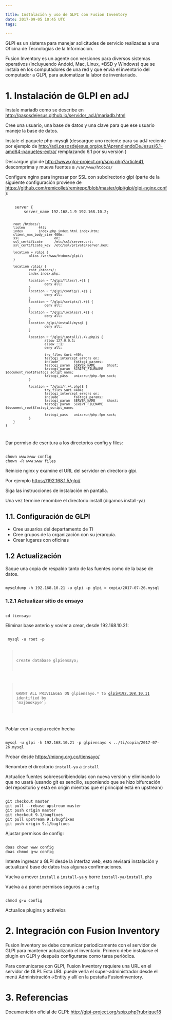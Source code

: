 ```yaml
---

title: Instalación y uso de GLPI con Fusion Inventory
date: 2017-09-05 10:45 UTC
tags: 

---
```


GLPI es un sistema para manejar solicitudes de servicio realizadas a una 
Oficina de Tecnologías de la Información.

Fusion Inventory es un agente con versiones para diversos sistemas operativos 
(incluyuendo Andoid, Mac, Linux, *BSD y Windows) que se instala en los 
computadores de una red y que envía el inventario del computador a GLPI, 
para automatizar la labor de inventariado.

 
# 1. Instalación de GLPI en adJ

Instale mariadb como se describe en 
<http://pasosdejesus.github.io/servidor_adJ/mariadb.html>

Cree una usuario, una base de datos y una clave para que ese usuario maneje 
la base de datos.

Instale el paquete php-mysqli (descargue uno reciente para su adJ reciente 
por ejemplo de http://adj.pasosdejesus.org/pub/AprendiendoDeJesus/6.1-amd64-paquetes-extra/ remplazando 6.1 por su versión )

Descargue glpi de <http://www.glpi-project.org/spip.php?article41>, 
descomprima y mueva fuentes a `/var/www/htdocs/`

Configure nginx para ingresar por SSL con subdirectorio glpi 
(parte de la siguiente configuración proviene de
<https://github.com/remicollet/remirepo/blob/master/glpi/glpi/glpi-nginx.conf>
):
 
<code>
    server {
        server_name 192.168.1.9 192.168.10.2;

        root /htdocs/;
        listen       443;
        index        index.php index.html index.htm;
        client_max_body_size 400m;
        ssl                  on;
        ssl_certificate      /etc/ssl/server.crt;
        ssl_certificate_key  /etc/ssl/private/server.key;

        location = /glpi {
                alias /var/www/htdocs/glpi/;
        }

        location /glpi/ {
                root /htdocs/;
                index index.php;

                location ~ ^/glpi/files/(.+)$ {
                        deny all;
                }
                location ~ ^/glpi/config/(.+)$ {
                        deny all;
                }
                location ~ ^/glpi/scripts/(.+)$ {
                        deny all;
                }
                location ~ ^/glpi/locales/(.+)$ {
                        deny all;
                }
                location /glpi/install/mysql {
                        deny all;
                }

                location ~ ^/glpi/install/(.+\.php)$ {
                        allow 127.0.0.1;
                        allow ::1;
                        deny all;

                        try_files $uri =404;
                        fastcgi_intercept_errors on;
                        include        fastcgi_params;
                        fastcgi_param  SERVER_NAME      $host;
                        fastcgi_param  SCRIPT_FILENAME  $document_root$fastcgi_script_name;
                        fastcgi_pass   unix:run/php-fpm.sock;
                }

                location ~ ^/glpi/(.+\.php)$ {
                        try_files $uri =404;
                        fastcgi_intercept_errors on;
                        include        fastcgi_params;
                        fastcgi_param  SERVER_NAME      $host;
                        fastcgi_param  SCRIPT_FILENAME  $document_root$fastcgi_script_name;

                        fastcgi_pass   unix:run/php-fpm.sock;
                }
        }
    }
</code>

Dar permiso de escritura a los directorios config y files:

<code data-language="sh">
chown www:www config
chown -R www:www files
</code>

Reinicie nginx y examine el URL del servidor en directorio glpi.

Por ejemplo https://192.168.1.5/glpi/

Siga las instrucciones de instalación en pantalla.

Una vez termine renombre el directorio install (digamos install-ya)

## 1.1. Configuración de GLPI

* Cree usuarios del departamento de TI
* Cree grupos de la organización con su jerarquía.
* Crear lugares con oficinas

## 1.2 Actualización

Saque una copia de respaldo tanto de las fuentes como de la base de datos.

<code>
mysqldump -h 192.168.10.21 -u glpi -p glpi > copia/2017-07-26.mysql
</code>

### 1.2.1 Actualizar sitio de ensayo

<code>
cd tiensayo
</code>

Eliminar base anterio y vovler a crear, desde 192.168.10.21:

<code>
 mysql -u root -p

> create database glpiensayo;

> GRANT ALL PRIVILEGES ON glpiensayo.* to glpi@192.168.10.11 identified by 'majbookpye'; 
</code>

Poblar con la copia recién hecha


<code>
mysql -u glpi -h 192.168.10.21 -p glpiensayo < ../ti/copia/2017-07-26.mysql
</code>

Probar desde <https://miong.org.co/tiensayo/>

Renombre el directorio `install-ya` a `install`

Actualice fuentes sobreescribiendolas con nueva versión y eliminando lo 
que no usará (usando git es sencillo, suponiendo que se hizo bifurcación del 
repositorio y está en origin mientras que el principal está en upstream)

<code>
git checkout master
git pull --rebase upstream master
git push origin master
git checkout 9.1/bugfixes
git pull upstream 9.1/bugfixes
git push origin 9.1/bugfixes
</code>

Ajustar permisos de config:

<code>
doas chown www config
doas chmod g+w config
</code>

Intente ingresar a GLPI desde la interfaz web, esto revisará instalación 
y actualizará base de datos tras algunas confirmaciones.

Vuelva a mover `install` a `install-ya` y borre `install-ya/install.php`

Vuelva a a poner permisos seguros a `config`

<code>
chmod g-w config
</code>

Actualice plugins y activelos 


# 2. Integración con Fusion Inventory

Fusion Inventory se debe comunicar periodicamente con el servidor de GLPI 
para mantener actualizado el inventario.  Primero debe instalarse el plugin 
en GLPI y después configurarse como tarea periódica.

Para comunicarse con GLPI, Fusion Inventory requiere una URL en el servidor 
de GLPI.  Esta URL puede verla el super-administrador desde el menú 
Administración->Entity y allí en la pestaña FusionInventory.


# 3. Referencias

Documentción oficial de GLPI: http://glpi-project.org/spip.php?rubrique18


